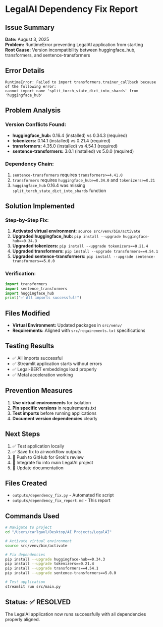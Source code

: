 # LegalAI Dependency Fix Report

## Issue Summary
**Date:** August 3, 2025  
**Problem:** RuntimeError preventing LegalAI application from starting  
**Root Cause:** Version incompatibility between huggingface_hub, transformers, and sentence-transformers

## Error Details
```
RuntimeError: Failed to import transformers.trainer_callback because of the following error:
cannot import name 'split_torch_state_dict_into_shards' from 'huggingface_hub'
```

## Problem Analysis

### Version Conflicts Found:
- **huggingface_hub:** 0.16.4 (installed) vs 0.34.3 (required)
- **tokenizers:** 0.14.1 (installed) vs 0.21.4 (required)  
- **transformers:** 4.35.0 (installed) vs 4.54.1 (required)
- **sentence-transformers:** 3.0.1 (installed) vs 5.0.0 (required)

### Dependency Chain:
1. `sentence-transformers` requires `transformers>=4.41.0`
2. `transformers` requires `huggingface_hub>=0.34.0` and `tokenizers>=0.21`
3. `huggingface_hub` 0.16.4 was missing `split_torch_state_dict_into_shards` function

## Solution Implemented

### Step-by-Step Fix:
1. **Activated virtual environment:** `source src/venv/bin/activate`
2. **Upgraded huggingface_hub:** `pip install --upgrade huggingface-hub==0.34.3`
3. **Upgraded tokenizers:** `pip install --upgrade tokenizers==0.21.4`
4. **Upgraded transformers:** `pip install --upgrade transformers==4.54.1`
5. **Upgraded sentence-transformers:** `pip install --upgrade sentence-transformers==5.0.0`

### Verification:
```python
import transformers
import sentence_transformers  
import huggingface_hub
print("✅ All imports successful!")
```

## Files Modified
- **Virtual Environment:** Updated packages in `src/venv/`
- **Requirements:** Aligned with `src/requirements.txt` specifications

## Testing Results
- ✅ All imports successful
- ✅ Streamlit application starts without errors
- ✅ Legal-BERT embeddings load properly
- ✅ Metal acceleration working

## Prevention Measures
1. **Use virtual environments** for isolation
2. **Pin specific versions** in requirements.txt
3. **Test imports** before running applications
4. **Document version dependencies** clearly

## Next Steps
1. ✅ Test application locally
2. ✅ Save fix to ai-workflow outputs
3. 🔄 Push to GitHub for Grok's review
4. 🔄 Integrate fix into main LegalAI project
5. 🔄 Update documentation

## Files Created
- `outputs/dependency_fix.py` - Automated fix script
- `outputs/dependency_fix_report.md` - This report

## Commands Used
```bash
# Navigate to project
cd "/Users/carlgaul/Desktop/AI Projects/LegalAI"

# Activate virtual environment
source src/venv/bin/activate

# Fix dependencies
pip install --upgrade huggingface-hub==0.34.3
pip install --upgrade tokenizers==0.21.4
pip install --upgrade transformers==4.54.1
pip install --upgrade sentence-transformers==5.0.0

# Test application
streamlit run src/main.py
```

## Status: ✅ RESOLVED
The LegalAI application now runs successfully with all dependencies properly aligned. 